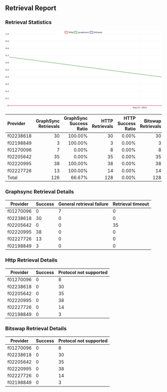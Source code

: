 ## Retrieval Report
### Retrieval Statistics
<img src="https://raw.githubusercontent.com/data-preservation-programs/filplus-checker-assets/main/filecoin-project/filecoin-plus-large-datasets/issues/2115/1693194548661.png"/>

| Provider  | GraphSync Retrievals | GraphSync Success Ratio | HTTP Retrievals | HTTP Success Ratio | Bitswap Retrievals | Bitswap Success Ratio |
| :-------- | -------------------: | ----------------------: | --------------: | -----------------: | -----------------: | --------------------: |
| f02238618 |                   30 |                 100.00% |              30 |              0.00% |                 30 |                 0.00% |
| f02198849 |                    3 |                 100.00% |               3 |              0.00% |                  3 |                 0.00% |
| f01270096 |                    7 |                   0.00% |               8 |              0.00% |                  8 |                 0.00% |
| f02205642 |                   35 |                   0.00% |              35 |              0.00% |                 35 |                 0.00% |
| f02220995 |                   38 |                 100.00% |              38 |              0.00% |                 38 |                 0.00% |
| f02227726 |                   13 |                 100.00% |              14 |              0.00% |                 14 |                 0.00% |
| Total     |                  126 |                  66.67% |             128 |              0.00% |                128 |                 0.00% |

### Graphsync Retrieval Details
| Provider  | Success | General retrieval failure | Retrieval timeout |
| --------- | ------- | ------------------------- | ----------------- |
| f01270096 | 0       | 7                         | 0                 |
| f02238618 | 30      | 0                         | 0                 |
| f02205642 | 0       | 0                         | 35                |
| f02220995 | 38      | 0                         | 0                 |
| f02227726 | 13      | 0                         | 0                 |
| f02198849 | 3       | 0                         | 0                 |

### Http Retrieval Details
| Provider  | Success | Protocol not supported |
| --------- | ------- | ---------------------- |
| f01270096 | 0       | 8                      |
| f02238618 | 0       | 30                     |
| f02205642 | 0       | 35                     |
| f02220995 | 0       | 38                     |
| f02227726 | 0       | 14                     |
| f02198849 | 0       | 3                      |

### Bitswap Retrieval Details
| Provider  | Success | Protocol not supported |
| --------- | ------- | ---------------------- |
| f01270096 | 0       | 8                      |
| f02238618 | 0       | 30                     |
| f02205642 | 0       | 35                     |
| f02220995 | 0       | 38                     |
| f02227726 | 0       | 14                     |
| f02198849 | 0       | 3                      |
